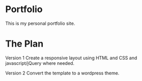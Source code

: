 Portfolio
=========

This is my personal portfolio site.




The Plan
=========

Version 1
Create a responsive layout using HTML and CSS and javascript/jQuery where needed.

Version 2
Convert the template to a wordpress theme.
